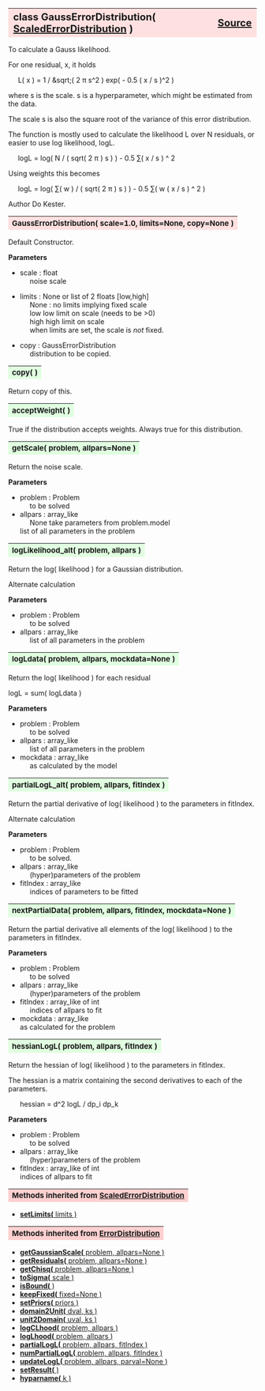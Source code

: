 ---
---
<br><br>

<a name="GaussErrorDistribution"></a>
<table><thead style="background-color:#FFE0E0; width:100%; font-size:20px"><tr><th style="text-align:left">
<strong>class GaussErrorDistribution(</strong> <a href="./ScaledErrorDistribution.html">ScaledErrorDistribution</a> )</th><th style="text-align:right"><a href=https://github.com/dokester/BayesicFitting/blob/master/BayesicFitting/source/GaussErrorDistribution.py target=_blank>Source</a></th></tr></thead></table>
<p>

To calculate a Gauss likelihood.

For one residual, x, it holds

&nbsp;&nbsp;&nbsp;&nbsp; L( x ) = 1 / &sqrt;( 2 &pi; s^2 ) exp( - 0.5 ( x / s )^2 )<br>

where s is the scale.
s is a hyperparameter, which might be estimated from the data.

The scale s is also the square root of the variance of this error distribution.

The function is mostly used to calculate the likelihood L over N residuals,
or easier to use log likelihood, logL.

&nbsp;&nbsp;&nbsp;&nbsp; logL = log( N / ( sqrt( 2 &pi; ) s )  ) - 0.5 &sum;( x / s ) ^ 2<br>

Using weights this becomes

&nbsp;&nbsp;&nbsp;&nbsp; logL = log( &sum;( w ) / ( sqrt( 2 &pi; ) s )  ) - 0.5 &sum;( w ( x / s ) ^ 2 )<br>


Author       Do Kester.


<a name="GaussErrorDistribution"></a>
<table><thead style="background-color:#FFE0E0; width:100%; font-size:15px"><tr><th style="text-align:left">
<strong>GaussErrorDistribution(</strong> scale=1.0, limits=None, copy=None )
</th></tr></thead></table>
<p>

Default Constructor.

<b>Parameters</b>

* scale  :  float<br>
&nbsp;&nbsp;&nbsp;&nbsp; noise scale<br>
* limits  :  None or list of 2 floats [low,high]<br>
&nbsp;&nbsp;&nbsp;&nbsp; None : no limits implying fixed scale<br>
&nbsp;&nbsp;&nbsp;&nbsp; low     low limit on scale (needs to be >0)<br>
&nbsp;&nbsp;&nbsp;&nbsp; high    high limit on scale<br>
&nbsp;&nbsp;&nbsp;&nbsp; when limits are set, the scale is *not* fixed.<br>

* copy  :  GaussErrorDistribution<br>
&nbsp;&nbsp;&nbsp;&nbsp; distribution to be copied.<br>


<a name="copy"></a>
<table><thead style="background-color:#E0FFE0; width:100%; font-size:15px"><tr><th style="text-align:left">
<strong>copy(</strong> )
</th></tr></thead></table>
<p>
Return copy of this. 

<a name="acceptWeight"></a>
<table><thead style="background-color:#E0FFE0; width:100%; font-size:15px"><tr><th style="text-align:left">
<strong>acceptWeight(</strong> )
</th></tr></thead></table>
<p>

True if the distribution accepts weights.
Always true for this distribution.

<a name="getScale"></a>
<table><thead style="background-color:#E0FFE0; width:100%; font-size:15px"><tr><th style="text-align:left">
<strong>getScale(</strong> problem, allpars=None ) 
</th></tr></thead></table>
<p>

Return the noise scale.

<b>Parameters</b>

* problem  :  Problem<br>
&nbsp;&nbsp;&nbsp;&nbsp; to be solved<br>
* allpars  :  array_like<br>
&nbsp;&nbsp;&nbsp;&nbsp; None take parameters from problem.model<br>
    list of all parameters in the problem

<a name="logLikelihood_alt"></a>
<table><thead style="background-color:#E0FFE0; width:100%; font-size:15px"><tr><th style="text-align:left">
<strong>logLikelihood_alt(</strong> problem, allpars ) 
</th></tr></thead></table>
<p>

Return the log( likelihood ) for a Gaussian distribution.

Alternate calculation

<b>Parameters</b>

* problem  :  Problem<br>
&nbsp;&nbsp;&nbsp;&nbsp; to be solved<br>
* allpars  :  array_like<br>
&nbsp;&nbsp;&nbsp;&nbsp; list of all parameters in the problem<br>


<a name="logLdata"></a>
<table><thead style="background-color:#E0FFE0; width:100%; font-size:15px"><tr><th style="text-align:left">
<strong>logLdata(</strong> problem, allpars, mockdata=None ) 
</th></tr></thead></table>
<p>

Return the log( likelihood ) for each residual

logL = sum( logLdata )

<b>Parameters</b>

* problem  :  Problem<br>
&nbsp;&nbsp;&nbsp;&nbsp; to be solved<br>
* allpars  :  array_like<br>
&nbsp;&nbsp;&nbsp;&nbsp; list of all parameters in the problem<br>
* mockdata  :  array_like<br>
&nbsp;&nbsp;&nbsp;&nbsp; as calculated by the model<br>


<a name="partialLogL_alt"></a>
<table><thead style="background-color:#E0FFE0; width:100%; font-size:15px"><tr><th style="text-align:left">
<strong>partialLogL_alt(</strong> problem, allpars, fitIndex ) 
</th></tr></thead></table>
<p>

Return the partial derivative of log( likelihood ) to the parameters in fitIndex.

Alternate calculation

<b>Parameters</b>

* problem  :  Problem<br>
&nbsp;&nbsp;&nbsp;&nbsp; to be solved.<br>
* allpars  :  array_like<br>
&nbsp;&nbsp;&nbsp;&nbsp; (hyper)parameters of the problem<br>
* fitIndex  :  array_like<br>
&nbsp;&nbsp;&nbsp;&nbsp; indices of parameters to be fitted<br>


<a name="nextPartialData"></a>
<table><thead style="background-color:#E0FFE0; width:100%; font-size:15px"><tr><th style="text-align:left">
<strong>nextPartialData(</strong> problem, allpars, fitIndex, mockdata=None ) 
</th></tr></thead></table>
<p>

Return the partial derivative all elements of the log( likelihood )
to the parameters in fitIndex.

<b>Parameters</b>

* problem  :  Problem<br>
&nbsp;&nbsp;&nbsp;&nbsp; to be solved<br>
* allpars  :  array_like<br>
&nbsp;&nbsp;&nbsp;&nbsp; (hyper)parameters of the problem<br>
* fitIndex  :  array_like of int<br>
&nbsp;&nbsp;&nbsp;&nbsp; indices of allpars to fit<br>
* mockdata  :  array_like<br>
    as calculated for the problem

<a name="hessianLogL"></a>
<table><thead style="background-color:#E0FFE0; width:100%; font-size:15px"><tr><th style="text-align:left">
<strong>hessianLogL(</strong> problem, allpars, fitIndex ) 
</th></tr></thead></table>
<p>

Return the hessian of log( likelihood ) to the parameters in fitIndex.

The hessian is a matrix containing the second derivatives to each
of the parameters.

&nbsp;&nbsp;&nbsp;&nbsp;&nbsp; hessian = d^2 logL / dp_i dp_k<br>

<b>Parameters</b>

* problem  :  Problem<br>
&nbsp;&nbsp;&nbsp;&nbsp; to be solved<br>
* allpars  :  array_like<br>
&nbsp;&nbsp;&nbsp;&nbsp; (hyper)parameters of the problem<br>
* fitIndex  :  array_like of int<br>
    indices of allpars to fit

<table><thead style="background-color:#FFD0D0; width:100%; font-size:15px"><tr><th style="text-align:left">
<strong>Methods inherited from</strong> <a href="./ScaledErrorDistribution.html">ScaledErrorDistribution</a></th></tr></thead></table>


* [<strong>setLimits(</strong> limits ) ](./ScaledErrorDistribution.md#setLimits)


<table><thead style="background-color:#FFD0D0; width:100%; font-size:15px"><tr><th style="text-align:left">
<strong>Methods inherited from</strong> <a href="./ErrorDistribution.html">ErrorDistribution</a></th></tr></thead></table>


* [<strong>getGaussianScale(</strong> problem, allpars=None ) ](./ErrorDistribution.md#getGaussianScale)
* [<strong>getResiduals(</strong> problem, allpars=None )](./ErrorDistribution.md#getResiduals)
* [<strong>getChisq(</strong> problem, allpars=None )](./ErrorDistribution.md#getChisq)
* [<strong>toSigma(</strong> scale ) ](./ErrorDistribution.md#toSigma)
* [<strong>isBound(</strong> ) ](./ErrorDistribution.md#isBound)
* [<strong>keepFixed(</strong> fixed=None ) ](./ErrorDistribution.md#keepFixed)
* [<strong>setPriors(</strong> priors ) ](./ErrorDistribution.md#setPriors)
* [<strong>domain2Unit(</strong> dval, ks ) ](./ErrorDistribution.md#domain2Unit)
* [<strong>unit2Domain(</strong> uval, ks ) ](./ErrorDistribution.md#unit2Domain)
* [<strong>logCLhood(</strong> problem, allpars )](./ErrorDistribution.md#logCLhood)
* [<strong>logLhood(</strong> problem, allpars )](./ErrorDistribution.md#logLhood)
* [<strong>partialLogL(</strong> problem, allpars, fitIndex ) ](./ErrorDistribution.md#partialLogL)
* [<strong>numPartialLogL(</strong> problem, allpars, fitIndex ) ](./ErrorDistribution.md#numPartialLogL)
* [<strong>updateLogL(</strong> problem, allpars, parval=None )](./ErrorDistribution.md#updateLogL)
* [<strong>setResult(</strong> )](./ErrorDistribution.md#setResult)
* [<strong>hyparname(</strong> k ) ](./ErrorDistribution.md#hyparname)
